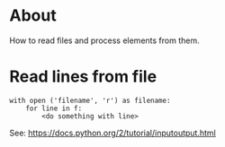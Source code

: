 # About

How to read files and process elements  from them.

# Read lines from file

```
with open ('filename', 'r') as filename: 
    for line in f:
        <do something with line>
```

See: https://docs.python.org/2/tutorial/inputoutput.html
